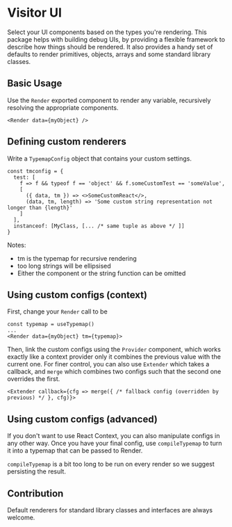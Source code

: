 # Visitor UI

Select your UI components based on the types you're rendering.
This package helps with building debug UIs, by providing a flexible
framework to describe how things should be rendered. It also provides a
handy set of defaults to render primitives, objects, arrays and some
standard library classes.

## Basic Usage

Use the `Render` exported component to render any variable, recursively
resolving the appropriate components.

```tsx
<Render data={myObject} />
```

## Defining custom renderers

Write a `TypemapConfig` object that contains your custom settings.

```tsx
const tmconfig = {
  test: [
    f => f && typeof f == 'object' && f.someCustomTest == 'someValue',
    [
      ({ data, tm }) => <>SomeCustomReact</>,
      (data, tm, length) => 'Some custom string representation not longer than {length}'
    ]
  ],
  instanceof: [MyClass, [... /* same tuple as above */ ]]
}
```
Notes:
 - tm is the typemap for recursive rendering
 - too long strings will be ellipsised
 - Either the component or the string function can be omitted

## Using custom configs (context)

First, change your `Render` call to be
```tsx
const typemap = useTypemap()
...
<Render data={myObject} tm={typemap}>
```

Then, link the custom configs using the `Provider` component, which works
exactly like a context provider only it combines the previous value with
the current one. For finer control, you can also use `Extender` which
takes a callback, and `merge` which combines two configs such that the
second one overrides the first.
```tsx
<Extender callback={cfg => merge({ /* fallback config (overridden by previous) */ }, cfg)}>
```

## Using custom configs (advanced)

If you don't want to use React Context, you can also manipulate configs
in any other way. Once you have your final config, use `compileTypemap`
to turn it into a typemap that can be passed to Render.

`compileTypemap` is a bit too long to be run on every render so we
suggest persisting the result.

## Contribution

Default renderers for standard library classes and interfaces are always
welcome.